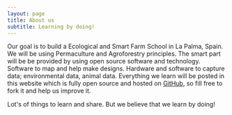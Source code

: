 ```yaml
---
layout: page
title: About us
subtitle: Learning by doing!
---
```


Our goal is to build a Ecological and Smart Farm School in La Palma, Spain.
We will be using Permaculture and Agroforestry principles. 
The smart part will be be provided by using open source software and technology.
Software to map and help make designs.
Hardware and software to capture data; environmental data, animal data.
Everything we learn will be posted in this website which is fully open source and hosted on [GitHub](https://github.com), so fill free to fork it and help us improve it.

Lot's of things to learn and share. But we believe that we learn by doing!
